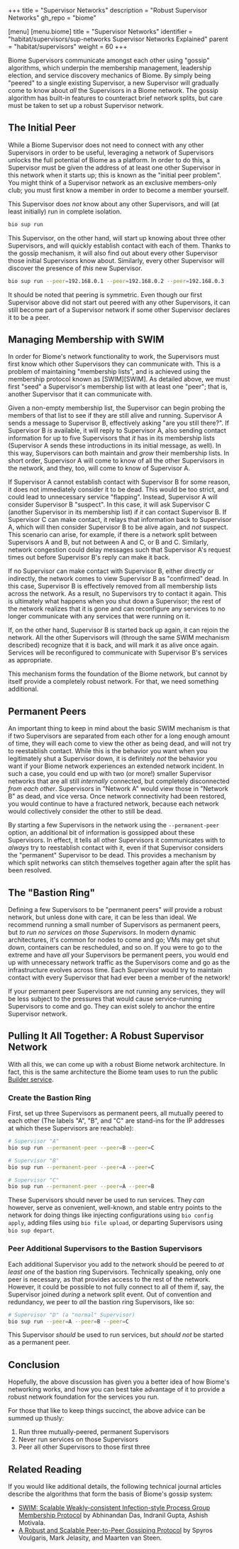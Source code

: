 +++
title = "Supervisor Networks"
description = "Robust Supervisor Networks"
gh_repo = "biome"

[menu]
  [menu.biome]
    title = "Supervisor Networks"
    identifier = "habitat/supervisors/sup-networks Supervisor Networks Explained"
    parent = "habitat/supervisors"
    weight = 60
+++

Biome Supervisors communicate amongst each other using "gossip" algorithms, which underpin the membership management, leadership election, and service discovery mechanics of Biome. By simply being "peered" to a single existing Supervisor, a new Supervisor will gradually come to know about _all_ the Supervisors in a Biome network. The gossip algorithm has built-in features to counteract brief network splits, but care must be taken to set up a robust Supervisor network.

## The Initial Peer

While a Biome Supervisor does not need to connect with any other Supervisors in order to be useful, leveraging a network of Supervisors unlocks the full potential of Biome as a platform. In order to do this, a Supervisor must be given the address of at least one other Supervisor in this network when it starts up; this is known as the "initial peer problem". You might think of a Supervisor network as an exclusive members-only club; you must first know a member in order to become a member yourself.

This Supervisor does _not_ know about any other Supervisors, and will (at least initially) run in complete isolation.

```sh
bio sup run
```

This Supervisor, on the other hand, will start up knowing about three other Supervisors, and will quickly establish contact with each of them. Thanks to the gossip mechanism, it will also find out about every other Supervisor those initial Supervisors know about. Similarly, every other Supervisor will discover the presence of _this_ new Supervisor.

```sh
bio sup run --peer=192.168.0.1 --peer=192.168.0.2 --peer=192.168.0.3
```

It should be noted that peering is symmetric. Even though our first Supervisor above did not start out peered with any other Supervisors, it can still become part of a Supervisor network if some other Supervisor declares it to be a peer.

## Managing Membership with SWIM

In order for Biome's network functionality to work, the Supervisors must first know which other Supervisors they can communicate with. This is a problem of maintaining "membership lists", and is achieved using the membership protocol known as [SWIM][SWIM]. As detailed above, we must first "seed" a Supervisor's membership list with at least one "peer"; that is, another Supervisor that it can communicate with.

Given a non-empty membership list, the Supervisor can begin probing the members of that list to see if they are still alive and running. Supervisor A sends a message to Supervisor B, effectively asking "are you still there?". If Supervisor B _is_ available, it will reply to Supervisor A, also sending contact information for up to five Supervisors that _it_ has in its membership lists (Supervisor A sends these introductions in its initial message, as well). In this way, Supervisors can both maintain and _grow_ their membership lists. In short order, Supervisor A will come to know of all the other Supervisors in the network, and they, too, will come to know of Supervisor A.

If Supervisor A cannot establish contact with Supervisor B for some reason, it does not immediately consider it to be dead. This would be too strict, and could lead to unnecessary service "flapping". Instead, Supervisor A will consider Supervisor B "suspect". In this case, it will ask Supervisor C (another Supervisor in its membership list) if _it_ can contact Supervisor B. If Supervisor C can make contact, it relays that information back to Supervisor A, which will then consider Supervisor B to be alive again, and _not_ suspect. This scenario can arise, for example, if there is a network split between Supervisors A and B, but not between A and C, or B and C. Similarly, network congestion could delay messages such that Supervisor A's request times out before Supervisor B's reply can make it back.

If no Supervisor can make contact with Supervisor B, either directly or indirectly, the network comes to view Supervisor B as "confirmed" dead. In this case, Supervisor B is effectively removed from all membership lists across the network. As a result, no Supervisors try to contact it again. This is ultimately what happens when you shut down a Supervisor; the rest of the network realizes that it is gone and can reconfigure any services to no longer communicate with any services that were running on it.

If, on the other hand, Supervisor B is started back up again, it can rejoin the network. All the other Supervisors will (through the same SWIM mechanism described) recognize that it is back, and will mark it as alive once again. Services will be reconfigured to communicate with Supervisor B's services as appropriate.

This mechanism forms the foundation of the Biome network, but cannot by itself provide a completely robust network. For that, we need something additional.

## Permanent Peers

An important thing to keep in mind about the basic SWIM mechanism is that if two Supervisors are separated from each other for a long enough amount of time, they will each come to view the other as being dead, and will not try to reestablish contact. While this is the behavior you want when you legitimately shut a Supervisor down, it is definitely _not_ the behavior you want if your Biome network experiences an extended network incident. In such a case, you could end up with two (or more!) smaller Supervisor networks that are all still _internally_ connected, but completely disconnected _from each other_. Supervisors in "Network A" would view those in "Network B" as dead, and vice versa. Once network connectivity had been restored, you would continue to have a fractured network, because each network would collectively consider the other to still be dead.

By starting a few Supervisors in the network using the `--permanent-peer` option, an additional bit of information is gossipped about these Supervisors. In effect, it tells all other Supervisors it communicates with to _always_ try to reestablish contact with it, even if that Supervisor considers the "permanent" Supervisor to be dead. This provides a mechanism by which split networks can stitch themselves together again after the split has been resolved.

## The "Bastion Ring"

Defining a few Supervisors to be "permanent peers" _will_ provide a robust network, but unless done with care, it can be less than ideal. We recommend running a small number of Supervisors as permanent peers, but _to run no services on those Supervisors_. In modern dynamic architectures, it's common for nodes to come and go; VMs may get shut down, containers can be rescheduled, and so on. If you were to go to the extreme and have _all_ your Supervisors be permanent peers, you would end up with unnecessary network traffic as the Supervisors come and go as the infrastructure evolves across time. Each Supervisor would try to maintain contact with every Supervisor that had ever been a member of the network!

If your permanent peer Supervisors are not running any services, they will be less subject to the pressures that would cause service-running Supervisors to come and go. They can exist solely to anchor the entire Supervisor network.

## Pulling It All Together: A Robust Supervisor Network

With all this, we can come up with a robust Biome network architecture. In fact, this is the same architecture the Biome team uses to run the public [Builder service](https://bldr.biome.sh).

### Create the Bastion Ring

First, set up three Supervisors as permanent peers, all mutually peered to each other (The labels "A", "B", and "C" are stand-ins for the IP addresses at which these Supervisors are reachable):

``` sh
# Supervisor "A"
bio sup run --permanent-peer --peer=B --peer=C

# Supervisor "B"
bio sup run --permanent-peer --peer=A --peer=C

# Supervisor "C"
bio sup run --permanent-peer --peer=A --peer=B
```

These Supervisors should never be used to run services. They _can_ however, serve as convenient, well-known, and stable entry points to the network for doing things like injecting configurations using `bio config apply`, adding files using `bio file upload`, or departing Supervisors using `bio sup depart`.

### Peer Additional Supervisors to the Bastion Supervisors

Each additional Supervisor you add to the network should be peered to _at least one_ of the bastion ring Supervisors. Technically speaking, only one peer is necessary, as that provides access to the rest of the network. However, it could be possible to not fully connect to all of them if, say, the Supervisor joined _during_ a network split event. Out of convention and redundancy, we peer to _all_ the bastion ring Supervisors, like so:

``` sh
# Supervisor "D" (a "normal" Supervisor)
bio sup run --peer=A --peer=B --peer=C
```

This Supervisor _should_ be used to run services, but _should not_ be started as a permanent peer.

## Conclusion

Hopefully, the above discussion has given you a better idea of how Biome's networking works, and how you can best take advantage of it to provide a robust network foundation for the services you run.

For those that like to keep things succinct, the above advice can be summed up thusly:

1. Run three mutually-peered, permanent Supervisors
2. Never run services on those Supervisors
3. Peer all other Supervisors to those first three

## Related Reading

If you would like additional details, the following technical journal articles describe the algorithms that form the basis of Biome's gossip system:

* [SWIM: Scalable Weakly-consistent Infection-style Process Group Membership Protocol](https://www.cs.cornell.edu/projects/Quicksilver/public_pdfs/SWIM.pdf) by Abhinandan Das, Indranil Gupta, Ashish Motivala.
* [A Robust and Scalable Peer-to-Peer Gossiping Protocol](https://citeseerx.ist.psu.edu/viewdoc/download?doi=10.1.1.90.8773&rep=rep1&type=pdf) by Spyros Voulgaris, Mark Jelasity, and Maarten van Steen.
